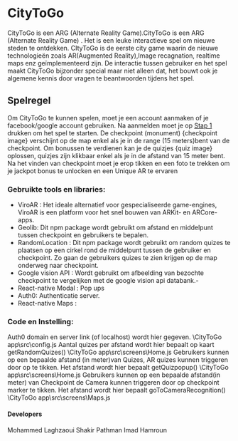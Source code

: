 # CityToGo

CityToGo is een ARG (Alternate Reality Game).CityToGo is een ARG (Alternate Reality Game) . Het is een leuke interactieve spel om nieuwe steden te ontdekken. CItyToGo is de eerste city game waarin de nieuwe technologieën zoals AR(Augmented Reality),Image recagnation, realtime maps enz geïmplementeerd zijn. De interactie tussen gebruiker en het spel maakt CityToGo bijzonder special maar niet alleen dat, het bouwt ook je algemene kennis  door vragen te beantwoorden tijdens het spel. 

## Spelregel

Om CityToGo te kunnen spelen, moet je een account aanmaken of je facebook/google account gebruiken. Na aanmelden moet je op [Stap 1](https://github.com/AP-Elektronica-ICT/CA1819-CityToGo/tree/master/CityToGo%20app/src/assets/Start.png) drukken om het spel te starten.
De checkpoint (monument) {checkpoint image} verschijnt op de map enkel als je in de range (15 meters)bent van de checkpoint. Om bonussen te verdienen kan je de quizjes {quiz image} oplossen, quizjes zijn klikbaar enkel als je in de afstand van 15 meter bent.  Na het vinden van checkpoint moet je erop tikken en een foto te trekken om je jackpot bonus te unlocken  en een Unique AR te ervaren

### Gebruikte tools en libraries:

- ViroAR  : Het ideale alternatief voor gespecialiseerde game-engines, ViroAR is een platform voor het snel bouwen van ARKit- en ARCore-apps.
- Geolib: Dit npm package wordt gebruikt om afstand en middelpunt  tussen checkpoint en gebruikers te bepalen.
- RandomLocation : Dit npm package wordt gebruikt om random quizes te plaatsen op een cirkel rond de middelpunt tussen de gebruiker en checkpoint. Zo gaan de gebruikers quizes te zien krijgen op de map onderweg naar checkpoint.
- Google vision API : Wordt gebruikt om afbeelding van bezochte checkpoint te vergelijken met de google vision api databank.- 
- React-native Modal : Pop ups
- Auth0: Authenticatie server.
- React-native Maps : 

### Code en Instelling:

Auth0 domain  en server link (of localhost) wordt hier gegeven.
\CityToGo app\src\config.js
Aantal quizes per afstand wordt hier bepaalt op kaart getRandomQuizes()
\CityToGo app\src\screens\Home.js
Gebruikers kunnen op een bepaalde afstand (in meter)van Quizes, AR quizes kunnen triggeren door op  te tikken. Het afstand wordt hier bepaalt getQuizpopup()
\CityToGo app\src\screens\Home.js
Gebruikers kunnen op een bepaalde afstand(in meter) van Checkpoint de Camera kunnen triggeren door op checkpoint marker te tikken. Het afstand wordt hier bepaalt goToCameraRecognition()
\CityToGo app\src\screens\Maps.js

#### Developers
Mohammed Laghzaoui
Shakir Pathman
Imad Hamroun